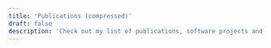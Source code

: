 ```yaml
---
title: 'Publications (compressed)'
draft: false
description: 'Check out my list of publications, software projects and some other stuff!'
---
```

